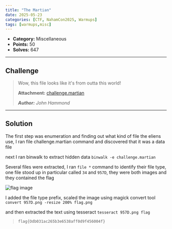 ```yaml
---
title: "The Martian"
date: 2025-05-23
categories: [CTF, NahamCon2025, Warmups]
tags: [warmups,misc]
---
```


- **Category:** Miscellaneous 
- **Points:** 50
- **Solves:** 647

---

## Challenge

> Wow, this file looks like it's from outta this world!
> 
> **Attachment:** [challenge.martian](https://ctf.nahamcon.com/files/b760e9f6a2e40670cb3aabd0c1d7c429/challenge.martian?token=eyJ1c2VyX2lkIjo1ODksInRlYW1faWQiOjE3NywiZmlsZV9pZCI6NDh9.aDWx7w.0_paKkP3-uSH8ziV_Dk_0bKlo2Y)
>
> ***Author:** John Hammond*

---

## Solution
The first step was enumeration and finding out what kind of file the eliens use, I ran file challenge.martian command and discovered that it was a data file

next I ran binwalk to extract hidden data
```binwalk -e challenge.martian```

Several files were extracted, I ran ```file *``` command to identify their file type, one file stood up in particular called `34` and `957D`, they were both images and they contained the flag 

![flag image](/assets/img/34.png)

I added the file type prefix, scaled the image using magick convert tool
```convert 957D.png -resize 200% flag.png```

and then extracted the text using tesseract
```tesseract 957D.png flag```

> `flag{Odb031ac265b3e6538aff0d9f456004f}`
